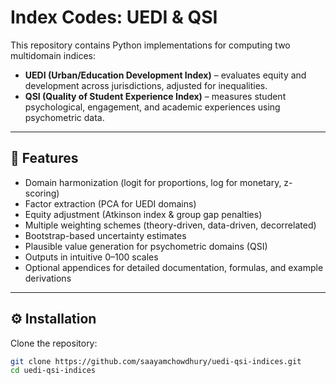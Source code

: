 # Index Codes: UEDI & QSI

This repository contains Python implementations for computing two multidomain indices:

- **UEDI (Urban/Education Development Index)** – evaluates equity and development across jurisdictions, adjusted for inequalities.
- **QSI (Quality of Student Experience Index)** – measures student psychological, engagement, and academic experiences using psychometric data.

---

## 🧩 Features

- Domain harmonization (logit for proportions, log for monetary, z-scoring)
- Factor extraction (PCA for UEDI domains)
- Equity adjustment (Atkinson index & group gap penalties)
- Multiple weighting schemes (theory-driven, data-driven, decorrelated)
- Bootstrap-based uncertainty estimates
- Plausible value generation for psychometric domains (QSI)
- Outputs in intuitive 0–100 scales
- Optional appendices for detailed documentation, formulas, and example derivations

---

## ⚙️ Installation

Clone the repository:

```bash
git clone https://github.com/saayamchowdhury/uedi-qsi-indices.git
cd uedi-qsi-indices


